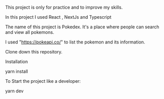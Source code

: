 This project is only for practice and to improve my skills.

In this project I used React , NextJs and Typescript

The name of this project is Pokedex. It's a place where people can search and view all pokemons.

I used "https://pokeapi.co/" to list the pokemon and its information.

Clone down this repository.

Installation

yarn install

To Start the project like a developer:

yarn dev
